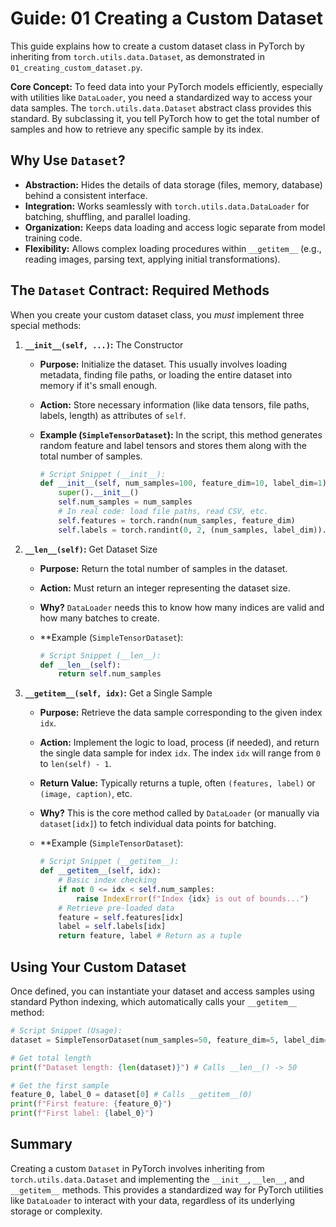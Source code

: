 # Guide: 01 Creating a Custom Dataset

This guide explains how to create a custom dataset class in PyTorch by inheriting from `torch.utils.data.Dataset`, as demonstrated in `01_creating_custom_dataset.py`.

**Core Concept:** To feed data into your PyTorch models efficiently, especially with utilities like `DataLoader`, you need a standardized way to access your data samples. The `torch.utils.data.Dataset` abstract class provides this standard. By subclassing it, you tell PyTorch how to get the total number of samples and how to retrieve any specific sample by its index.

## Why Use `Dataset`?

- **Abstraction:** Hides the details of data storage (files, memory, database) behind a consistent interface.
- **Integration:** Works seamlessly with `torch.utils.data.DataLoader` for batching, shuffling, and parallel loading.
- **Organization:** Keeps data loading and access logic separate from model training code.
- **Flexibility:** Allows complex loading procedures within `__getitem__` (e.g., reading images, parsing text, applying initial transformations).

## The `Dataset` Contract: Required Methods

When you create your custom dataset class, you _must_ implement three special methods:

1. **`__init__(self, ...)`:** The Constructor

    - **Purpose:** Initialize the dataset. This usually involves loading metadata, finding file paths, or loading the entire dataset into memory if it's small enough.
    - **Action:** Store necessary information (like data tensors, file paths, labels, length) as attributes of `self`.
    - **Example (`SimpleTensorDataset`):** In the script, this method generates random feature and label tensors and stores them along with the total number of samples.

      ```python
      # Script Snippet (__init__):
      def __init__(self, num_samples=100, feature_dim=10, label_dim=1):
          super().__init__()
          self.num_samples = num_samples
          # In real code: load file paths, read CSV, etc.
          self.features = torch.randn(num_samples, feature_dim)
          self.labels = torch.randint(0, 2, (num_samples, label_dim)).float()
      ```

2. **`__len__(self)`:** Get Dataset Size

    - **Purpose:** Return the total number of samples in the dataset.
    - **Action:** Must return an integer representing the dataset size.
    - **Why?** `DataLoader` needs this to know how many indices are valid and how many batches to create.
    - \*\*Example (`SimpleTensorDataset`):

      ```python
      # Script Snippet (__len__):
      def __len__(self):
          return self.num_samples
      ```

3. **`__getitem__(self, idx)`:** Get a Single Sample
    - **Purpose:** Retrieve the data sample corresponding to the given index `idx`.
    - **Action:** Implement the logic to load, process (if needed), and return the single data sample for index `idx`. The index `idx` will range from `0` to `len(self) - 1`.
    - **Return Value:** Typically returns a tuple, often `(features, label)` or `(image, caption)`, etc.
    - **Why?** This is the core method called by `DataLoader` (or manually via `dataset[idx]`) to fetch individual data points for batching.
    - \*\*Example (`SimpleTensorDataset`):

      ```python
      # Script Snippet (__getitem__):
      def __getitem__(self, idx):
          # Basic index checking
          if not 0 <= idx < self.num_samples:
              raise IndexError(f"Index {idx} is out of bounds...")
          # Retrieve pre-loaded data
          feature = self.features[idx]
          label = self.labels[idx]
          return feature, label # Return as a tuple
      ```

## Using Your Custom Dataset

Once defined, you can instantiate your dataset and access samples using standard Python indexing, which automatically calls your `__getitem__` method:

```python
# Script Snippet (Usage):
dataset = SimpleTensorDataset(num_samples=50, feature_dim=5, label_dim=1)

# Get total length
print(f"Dataset length: {len(dataset)}") # Calls __len__() -> 50

# Get the first sample
feature_0, label_0 = dataset[0] # Calls __getitem__(0)
print(f"First feature: {feature_0}")
print(f"First label: {label_0}")
```

## Summary

Creating a custom `Dataset` in PyTorch involves inheriting from `torch.utils.data.Dataset` and implementing the `__init__`, `__len__`, and `__getitem__` methods. This provides a standardized way for PyTorch utilities like `DataLoader` to interact with your data, regardless of its underlying storage or complexity.
